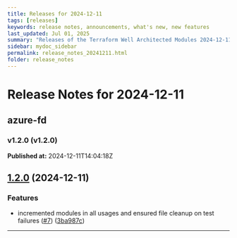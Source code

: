 ```yaml
---
title: Releases for 2024-12-11
tags: [releases]
keywords: release notes, announcements, what's new, new features
last_updated: Jul 01, 2025
summary: "Releases of the Terraform Well Architected Modules 2024-12-11"
sidebar: mydoc_sidebar
permalink: release_notes_20241211.html
folder: release_notes
---
```


# Release Notes for 2024-12-11

## azure-fd
### v1.2.0 (v1.2.0)
**Published at:** 2024-12-11T14:04:18Z

## [1.2.0](https://github.com/CloudNationHQ/terraform-azure-fd/compare/v1.1.0...v1.2.0) (2024-12-11)


### Features

* incremented modules in all usages and ensured file cleanup on test failures ([#7](https://github.com/CloudNationHQ/terraform-azure-fd/issues/7)) ([3ba987c](https://github.com/CloudNationHQ/terraform-azure-fd/commit/3ba987c6ce9af9db1dda7a78943e2e9a61bc0be1))

---

